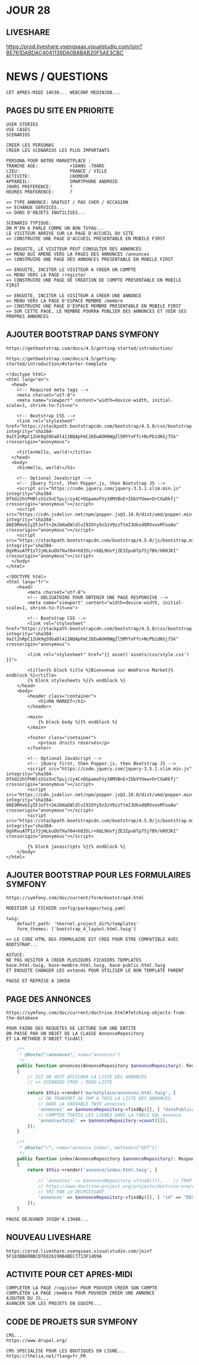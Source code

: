 # JOUR 28

## LIVESHARE

https://prod.liveshare.vsengsaas.visualstudio.com/join?BE761DABDAC4041139DA0B8BAB20F5AE3CBC

# NEWS / QUESTIONS

    CET APRES-MIDI 14h30... WEBCONF MEDINJOB...

## PAGES DU SITE EN PRIORITE

    USER STORIES
    USE CASES
    SCENARIOS

    CREER LES PERSONAS
    CREER LES SCENARIOS LES PLUS IMPORTANTS

    PERSONA POUR NOTRE MARKETPLACE :
    TRANCHE AGE:            +18ANS -70ANS
    LIEU:                   FRANCE / VILLE
    ACTIVITE:               CHOMEUR
    APPAREIL:               SMARTPHONE ANDROID
    JOURS PREFERENCE:       ?
    HEURES PREFERENCE:      ?

    => TYPE ANNONCE: GRATUIT / PAS CHER / OCCASION
    => ECHANGE SERVICES...
    => DONS D'OBJETS INUTILISES...

    SCENARIO TYPIQUE:
    ON M'EN A PARLE COMME UN BON TUYAU...
    LE VISITEUR ARRIVE SUR LA PAGE D'ACCUEIL DU SITE    
    => CONSTRUIRE UNE PAGE D'ACCUEIL PRESENTABLE EN MOBILE FIRST

    => ENSUITE, LE VISITEUR PEUT CONSULTER DES ANNONCES
    => MENU QUI AMENE VERS LA PAGES DES ANNONCES /annonces
    => CONSTRUIRE UNE PAGE DES ANNONCES PRESENTABLE EN MOBILE FIRST

    => ENSUITE, INCITER LE VISITEUR A CREER UN COMPTE
    => MENU VERS LA PAGE /register
    => CONSTRUIRE UNE PAGE DE CREATION DE COMPTE PRESENTABLE EN MOBILE FIRST

    => ENSUITE, INCITER LE VISITEUR A CREER UNE ANNONCE
    => MENU VERS LA PAGE D'ESPACE MEMBRE /membre
    => CONSTRUIRE UNE PAGE D'ESPACE MEMBRE PRESENTABLE EN MOBILE FIRST
    => SUR CETTE PAGE, LE MEMBRE POURRA PUBLIER DES ANNONCES ET VOIR SES PROPRES ANNONCES

## AJOUTER BOOTSTRAP DANS SYMFONY


    https://getbootstrap.com/docs/4.5/getting-started/introduction/

    https://getbootstrap.com/docs/4.5/getting-started/introduction/#starter-template


```
<!doctype html>
<html lang="en">
  <head>
    <!-- Required meta tags -->
    <meta charset="utf-8">
    <meta name="viewport" content="width=device-width, initial-scale=1, shrink-to-fit=no">

    <!-- Bootstrap CSS -->
    <link rel="stylesheet" href="https://stackpath.bootstrapcdn.com/bootstrap/4.5.0/css/bootstrap.min.css" integrity="sha384-9aIt2nRpC12Uk9gS9baDl411NQApFmC26EwAOH8WgZl5MYYxFfc+NcPb1dKGj7Sk" crossorigin="anonymous">

    <title>Hello, world!</title>
  </head>
  <body>
    <h1>Hello, world!</h1>

    <!-- Optional JavaScript -->
    <!-- jQuery first, then Popper.js, then Bootstrap JS -->
    <script src="https://code.jquery.com/jquery-3.5.1.slim.min.js" integrity="sha384-DfXdz2htPH0lsSSs5nCTpuj/zy4C+OGpamoFVy38MVBnE+IbbVYUew+OrCXaRkfj" crossorigin="anonymous"></script>
    <script src="https://cdn.jsdelivr.net/npm/popper.js@1.16.0/dist/umd/popper.min.js" integrity="sha384-Q6E9RHvbIyZFJoft+2mJbHaEWldlvI9IOYy5n3zV9zzTtmI3UksdQRVvoxMfooAo" crossorigin="anonymous"></script>
    <script src="https://stackpath.bootstrapcdn.com/bootstrap/4.5.0/js/bootstrap.min.js" integrity="sha384-OgVRvuATP1z7JjHLkuOU7Xw704+h835Lr+6QL9UvYjZE3Ipu6Tp75j7Bh/kR0JKI" crossorigin="anonymous"></script>
  </body>
</html>

```

```
<!DOCTYPE html>
<html lang="fr">
    <head>
        <meta charset="utf-8">
        <!-- OBLIGATOIRE POUR OBTENIR UNE PAGE RESPONSIVE -->
        <meta name="viewport" content="width=device-width, initial-scale=1, shrink-to-fit=no">
        
        <!-- Bootstrap CSS -->
        <link rel="stylesheet" href="https://stackpath.bootstrapcdn.com/bootstrap/4.5.0/css/bootstrap.min.css" integrity="sha384-9aIt2nRpC12Uk9gS9baDl411NQApFmC26EwAOH8WgZl5MYYxFfc+NcPb1dKGj7Sk" crossorigin="anonymous">

        <link rel="stylesheet" href="{{ asset('assets/css/style.css') }}">

        <title>{% block title %}Bienvenue sur WebForce Market{% endblock %}</title>
        {% block stylesheets %}{% endblock %}
    </head>
    <body>
        <header class="container">
            <h1>MA MARKET</h1>
        </header>

        <main>
            {% block body %}{% endblock %}
        </main>
        
        <footer class="container">
            <p>tous droits réservés</p>
        </footer>

        <!-- Optional JavaScript -->
        <!-- jQuery first, then Popper.js, then Bootstrap JS -->
        <script src="https://code.jquery.com/jquery-3.5.1.slim.min.js" integrity="sha384-DfXdz2htPH0lsSSs5nCTpuj/zy4C+OGpamoFVy38MVBnE+IbbVYUew+OrCXaRkfj" crossorigin="anonymous"></script>
        <script src="https://cdn.jsdelivr.net/npm/popper.js@1.16.0/dist/umd/popper.min.js" integrity="sha384-Q6E9RHvbIyZFJoft+2mJbHaEWldlvI9IOYy5n3zV9zzTtmI3UksdQRVvoxMfooAo" crossorigin="anonymous"></script>
        <script src="https://stackpath.bootstrapcdn.com/bootstrap/4.5.0/js/bootstrap.min.js" integrity="sha384-OgVRvuATP1z7JjHLkuOU7Xw704+h835Lr+6QL9UvYjZE3Ipu6Tp75j7Bh/kR0JKI" crossorigin="anonymous"></script>
          
        {% block javascripts %}{% endblock %}
    </body>
</html>
```


## AJOUTER BOOTSTRAP POUR LES FORMULAIRES SYMFONY

    https://symfony.com/doc/current/form/bootstrap4.html

    MODIFIER LE FICHIER config/packages/twig.yaml

```
twig:
    default_path: '%kernel.project_dir%/templates'
    form_themes: ['bootstrap_4_layout.html.twig']
```

    => LE CODE HTML DES FORMULAIRE EST CREE POUR ETRE COMPATIBLE AVEC BOOTSTRAP...

    ASTUCE: 
    NE PAS HESITER A CREER PLUSIEURS FICHIERS TEMPLATES 
    base.html.twig, base-membre.html.twig, base-public.html.twig
    ET ENSUITE CHANGER LES extends POUR UTILISER LE BON TEMPLATE PARENT

    PAUSE ET REPRISE A 10H50


## PAGE DES ANNONCES

    https://symfony.com/doc/current/doctrine.html#fetching-objects-from-the-database

    POUR FAIRE DES REQUETES DE LECTURE SUR UNE ENTITE
    ON PASSE PAR UN OBJET DE LA CLASSE AnnonceRepository
    ET LA METHODE D'OBJET findAll

```php
    /**
     * @Route("/annonces", name="annonces")
     */
    public function annonces(AnnonceRepository $annonceRepository): Response
    {
        // ICI ON VEUT AFFICHER LA LISTE DES ANNONCES
        // => SCENARIO CRUD : READ LISTE

        return $this->render('marketplace/annonces.html.twig', [
            // ON TRANSMET DE PHP A TWIG LA LISTE DES ANNONCES
            // DANS LA VARIABLE TWIG annonces
            'annonces' => $annonceRepository->findBy([], [ "datePublication" => "DESC" ]),
            // COMPTER TOUTES LES LIGNES DANS LA TABLE SQL annonce
            'annoncesTotal' => $annonceRepository->count([]),
        ]);
    }
```

```php
    /**
     * @Route("/", name="annonce_index", methods={"GET"})
     */
    public function index(AnnonceRepository $annonceRepository): Response
    {
        return $this->render('annonce/index.html.twig', [
            
            // 'annonces' => $annonceRepository->findAll(),    // TROP BASIQUE
            // https://www.doctrine-project.org/projects/doctrine-orm/en/2.7/reference/working-with-objects.html#by-simple-conditions
            // TRI PAR id DECROISSANT
            'annonces' => $annonceRepository->findBy([], [ "id" => "DESC" ]),
        ]);
    }
```


    PAUSE DEJEUNER JUSQU'A 13H40...

## NOUVEAU LIVESHARE

    https://prod.liveshare.vsengsaas.visualstudio.com/join?5F183BBA9BBCD7E826190B4BEC7713F14D9A


## ACTIVITE POUR CET APRES-MIDI


    COMPLETER LA PAGE /register POUR POUVOIR CREER SON COMPTE
    COMPLETER LA PAGE /membre POUR POUVOIR CREER UNE ANNONCE
    AJOUTER DU JS...
    AVANCER SUR LES PROJETS EN EQUIPE...

## CODE DE PROJETS SUR SYMFONY

    CMS...
    https://www.drupal.org/

    CMS SPECIALISE POUR LES BOUTIQUES EN LIGNE...
    https://thelia.net/?lang=fr_FR
